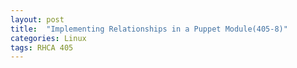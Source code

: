 ```yaml
---
layout: post
title:  "Implementing Relationships in a Puppet Module(405-8)"
categories: Linux
tags: RHCA 405
---
```

